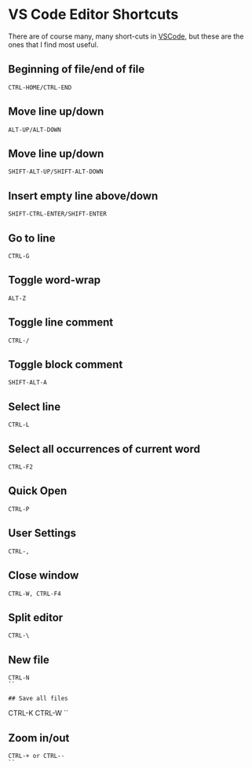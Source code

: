 # VS Code Editor Shortcuts

There are of course many, many short-cuts in [VSCode](https://code.visualstudio.com/), but these are the ones that I find most useful.

## Beginning of file/end of file
```
CTRL-HOME/CTRL-END
```

## Move line up/down
```
ALT-UP/ALT-DOWN
```

## Move line up/down
```
SHIFT-ALT-UP/SHIFT-ALT-DOWN
```

## Insert empty line above/down
```
SHIFT-CTRL-ENTER/SHIFT-ENTER
```

## Go to line
```
CTRL-G
```

## Toggle word-wrap
```
ALT-Z
```

## Toggle line comment
```
CTRL-/
```

## Toggle block comment
```
SHIFT-ALT-A
```

## Select line
```
CTRL-L
```

## Select all occurrences of current word
```
CTRL-F2
```

## Quick Open
```
CTRL-P
```

## User Settings
```
CTRL-,
```

## Close window
```
CTRL-W, CTRL-F4
```

## Split editor
```
CTRL-\
```

## New file
```
CTRL-N
``

## Save all files
```
CTRL-K CTRL-W
``

## Zoom in/out
```
CTRL-+ or CTRL--
``
